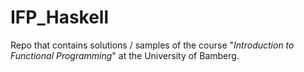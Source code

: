 # IFP_Haskell
Repo that contains solutions / samples of the course "*Introduction to Functional Programming*" at the University of Bamberg.
